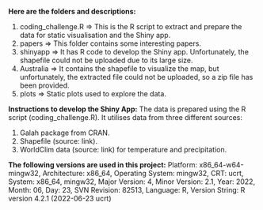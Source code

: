 **Here are the folders and descriptions:**

1. coding_challenge.R => This is the R script to extract and prepare the data for static visualisation and the Shiny app.
2. papers => This folder contains some interesting papers.
3. shinyapp => It has R code to develop the Shiny app. Unfortunately, the shapefile could not be uploaded due to its large size.
4. Australia => It contains the shapefile to visualize the map, but unfortunately, the extracted file could not be uploaded, so a zip file has been provided.
5. plots => Static plots used to explore the data.


**Instructions to develop the Shiny App:**
The data is prepared using the R script (coding_challenge.R). It utilises data from three different sources:
1. Galah package from CRAN.
2. Shapefile (source: link).
3. WorldClim data (source: link) for temperature and precipitation.


**The following versions are used in this project:**
Platform: x86_64-w64-mingw32,
Architecture: x86_64,
Operating System: mingw32,
CRT: ucrt,
System: x86_64, mingw32,
Major Version: 4,
Minor Version: 2.1,
Year: 2022,
Month: 06,
Day: 23,
SVN Revision: 82513,
Language: R,
Version String: R version 4.2.1 (2022-06-23 ucrt)





   
